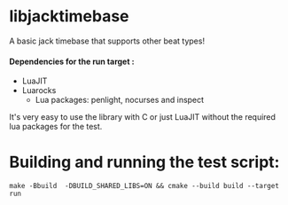 # libjacktimebase

A basic jack timebase that supports other beat types!

#### Dependencies for the run target :
- LuaJIT
- Luarocks
    * Lua packages: penlight, nocurses and inspect
        
It's very easy to use the library with C or just LuaJIT without the required lua packages for the test.

# Building and running the test script:

`make -Bbuild  -DBUILD_SHARED_LIBS=ON && cmake --build build --target run`

